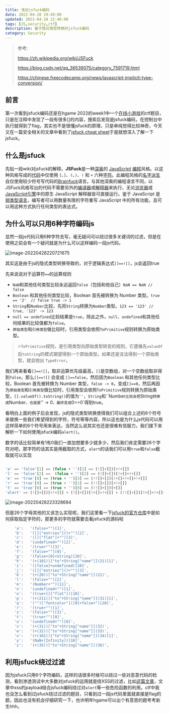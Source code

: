 ```yaml
---
title: 浅谈jsfuck编码
date: 2022-04-28 19:49:00
updated: 2022-04-28 22:46:00
tags: [JS,security,ctf]
description: 基于隐式类型转换的jsfuck编码
category: Security
---
```


>参考:
>
><https://zh.wikipedia.org/wiki/JSFuck>
>
><https://blog.csdn.net/qq_36539075/category_7591719.html>
>
><https://chinese.freecodecamp.org/news/javascript-implicit-type-conversion/>

## 前言

第一次看到jsfuck编码还是在hgame 2022的week1中一个[在线小游戏](https://ek1ng.com/HGAME%202022%20week1%20writeup.html#Tetris-plus)的ctf题目，只是在注释中发现了一段有很多[]的内容，搜索后发现是jsfuck编码，在控制台中执行就得到了flag，其实也不是很懂jsfuck的原理，只是单纯觉得比较神奇，今天又在一篇安全相关的文章中看到了[jsfuck cheat sheet](https://websec.readthedocs.io/zh/latest/language/javascript/jsfuck.html)于是就想深入了解一下jsfuck。

## 什么是jsfuck

先贴一段wiki对jsfuck的解释，**JSFuck**是一种[深奥](https://zh.wikipedia.org/wiki/深奥的编程语言)的 [JavaScript](https://zh.wikipedia.org/wiki/JavaScript) [编程](https://zh.wikipedia.org/wiki/编程)风格。以这种风格写成的[代码](https://zh.wikipedia.org/wiki/代码)中仅使用 `[`、`]`、`(`、`)`、`!` 和 `+` 六种[字符](https://zh.wikipedia.org/wiki/字符)。此编程风格的[名字](https://zh.wikipedia.org/wiki/名字)[派生](https://zh.wikipedia.org/wiki/衍生)自仅使用较少符号写代码的[Brainfuck](https://zh.wikipedia.org/wiki/Brainfuck)语言。与其他深奥的编程语言不同，以JSFuck风格写出的代码不需要另外的[编译器](https://zh.wikipedia.org/wiki/编译器)或[解释器](https://zh.wikipedia.org/wiki/解释器)来执行，无论[浏览器](https://zh.wikipedia.org/wiki/浏览器)或[JavaScript引擎](https://zh.wikipedia.org/wiki/JavaScript引擎)中的原生 JavaScript 解释器皆可直接运行。鉴于 JavaScript 是[弱类型语言](https://zh.wikipedia.org/wiki/強弱型別)，编写者可以用数量有限的字符重写 JavaScript 中的所有功能，且可以用这种方式执行任何类型的表达式。

## 为什么可以只用6种字符编码js

显然一段js代码只用6种字符去写，毫无疑问可以绕过很多关键词的过滤，但是在使用之前会有一个疑问就是为什么可以这样编码一段js代码。

![image-20220428220721675](https://ek1ng-typora.oss-cn-hangzhou.aliyuncs.com/img/image-20220428220721675.png)

其实这是由于js的隐式类型转换导致的，对于逻辑表达式`[]==![]`，js会返回true

先来说说对于运算符`==`的运算规则

- `NaN`和其他任何类型比较永远返回`false`（包括和他自己）`NaN == NaN // false`
- `Boolean` 和其他任何类型比较，Boolean 首先被转换为 Number 类型。`true == '2'  // false true -> 1`
- `String`和`Number`比较，先将`String`转换为`Number`类型。`123 == '123' // true, '123' -> 123`
- `null == undefined`比较结果是`true`，除此之外，`null`、`undefined`和其他任何结果的比较值都为`false`。
- `原始类型`和`引用类型`做比较时，引用类型会依照`ToPrimitive`规则转换为原始类型。

>⭐️`ToPrimitive`规则，是引用类型向原始类型转变的规则，它遵循先`valueOf`后`toString`的模式期望得到一个原始类型。如果还是没法得到一个原始类型，就会抛出 `TypeError`。

我们再来看看`[]==![]`，取非运算优先级最高，`[]`是空数组，对一个空数组取非得到`false`，那么`[]==![]` 会变成 `[]==false`，然后因为`Boolean` 和其他任何类型比较，Boolean 首先被转换为 Number 类型，`false -> 0`，变成`[]==0`，然后再因为`原始类型`和`引用类型`做比较时，引用类型会依照`ToPrimitive`规则转换为原始类型，`[].valueOf().toString()`的值为`''`，`String`和``Number`比较会把`String`转换成`Number`，也就是`'' -> 0`，最终变成`0==0`得到true。

看明白上面的例子后会发现，js的隐式类型转换使得我们可以组合上述的6个符号来替换一些我们希望得到的字符，符号等等内容，所以这也是为什么js代码可以用这样简单的6个符号用来表达，当然这么说其实也还是很难有信服力，我们接下来解析一下如何使用jsfuck编码`alert()`。

数字的话比较简单有1有0我们一直加想要多少就多少，然后我们肯定需要26个字符对吧，那字符的话其实是用截取的方式，`alert`的话我们可以用`true`和`false`截取就可以实现

```js

'a' == 'false'[1] == (false + '')[1] == (![]+[])[+!+[]]
'l' == 'false'[2] ==  (false + '')[2] == (![]+[])[!+[]+!+[]]
'e' == 'true'[0] == (true + '')[3] == (!![]+[])[!+[]+!+[]+!+[]]
'r' == 'true'[0] == (true + '')[1] == (!![]+[])[+!+[]] 
't' == 'true'[0] == (true + '')[0] == (!![]+[])[+[]]
'alert' == (![]+[])[+!+[]] + (![]+[])[!+[]+!+[]] + (!![]+[])[!+[]+!+[]+!+[]] + (!![]+[])[+!+[]] + (!![]+[])[+[]]
```

![image-20220428223328684](https://ek1ng-typora.oss-cn-hangzhou.aliyuncs.com/img/image-20220428223328684.png)

但是26个字母其他的又该怎么实现呢，我们这里看一下[jsfuck的官方仓库](https://github.com/aemkei/jsfuck/blob/master/jsfuck.js)中是如何获取指定字符的，那更多的字符就需要去看jsfuck的源码啦

```javascript
    'a':   '(false+"")[1]',
    'b':   '([]["entries"]()+"")[2]',
    'c':   '([]["flat"]+"")[3]',
    'd':   '(undefined+"")[2]',
    'e':   '(true+"")[3]',
    'f':   '(false+"")[0]',
    'g':   '(false+[0]+String)[20]',
    'h':   '(+(101))["to"+String["name"]](21)[1]',
    'i':   '([false]+undefined)[10]',
    'j':   '([]["entries"]()+"")[3]',
    'k':   '(+(20))["to"+String["name"]](21)',
    'l':   '(false+"")[2]',
    'm':   '(Number+"")[11]',
    'n':   '(undefined+"")[1]',
    'o':   '(true+[]["flat"])[10]',
    'p':   '(+(211))["to"+String["name"]](31)[1]',
    'q':   '("")["fontcolor"]([0]+false+")[20]',
    'r':   '(true+"")[1]',
    's':   '(false+"")[3]',
    't':   '(true+"")[0]',
    'u':   '(undefined+"")[0]',
    'v':   '(+(31))["to"+String["name"]](32)',
    'w':   '(+(32))["to"+String["name"]](33)',
    'x':   '(+(101))["to"+String["name"]](34)[1]',
    'y':   '(NaN+[Infinity])[10]',
    'z':   '(+(35))["to"+String["name"]](36)',

```

## 利用jsfuck绕过过滤

​  因为jsfuck只用6个字符编码，这样的话很多时候可以绕过一些对恶意代码的检测，看到渗透测试中大多数对jsfuck的运用就是绕XSS的过滤，比如[这篇文章](https://www.anquanke.com/post/id/188836)，文章中xss的payload结合jsfuck编码绕过对`alert`等一些危险函数的利用。ctf中我也没怎么看到过jsfuck绕过过滤的题目，只看到过一段js代码里面就直接是flag的题，因此也没有机会仔细研究一下，也许明年hgame可以出个有意思的题考考新生hhh。
